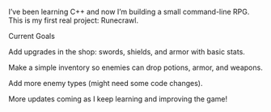 I’ve been learning C++ and now I’m building a small command-line RPG.
This is my first real project: Runecrawl.

Current Goals

Add upgrades in the shop: swords, shields, and armor with basic stats.

Make a simple inventory so enemies can drop potions, armor, and weapons.

Add more enemy types (might need some code changes).

More updates coming as I keep learning and improving the game!
